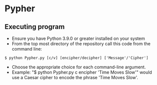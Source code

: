# Pypher
## Executing program
* Ensure you have Python 3.9.0 or greater installed on your system
* From the top most directory of the repository call this code from the command line:
```
$ python Pypher.py [c/v] [encipher/decipher] ['Message'/'Cipher']
```
* Choose the appropriate choice for each command-line argument.
* Example: "$ python Pypher.py c encipher 'Time Moves Slow'" would use
  a Caesar cipher to encode the phrase 'Time Moves Slow'.